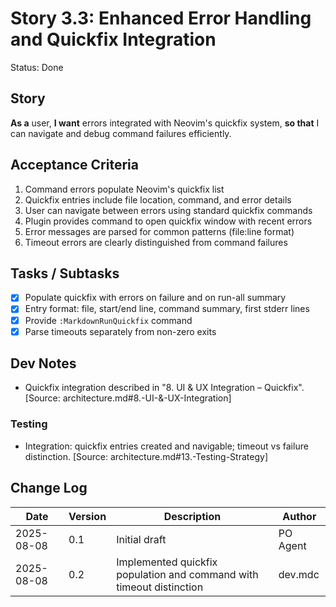 # Story 3.3: Enhanced Error Handling and Quickfix Integration

Status: Done

## Story
**As a** user,
**I want** errors integrated with Neovim's quickfix system,
**so that** I can navigate and debug command failures efficiently.

## Acceptance Criteria
1. Command errors populate Neovim's quickfix list
2. Quickfix entries include file location, command, and error details
3. User can navigate between errors using standard quickfix commands
4. Plugin provides command to open quickfix window with recent errors
5. Error messages are parsed for common patterns (file:line format)
6. Timeout errors are clearly distinguished from command failures

## Tasks / Subtasks
- [x] Populate quickfix with errors on failure and on run-all summary
- [x] Entry format: file, start/end line, command summary, first stderr lines
- [x] Provide `:MarkdownRunQuickfix` command
- [x] Parse timeouts separately from non-zero exits

## Dev Notes
- Quickfix integration described in "8. UI & UX Integration – Quickfix". [Source: architecture.md#8.-UI-&-UX-Integration]

### Testing
- Integration: quickfix entries created and navigable; timeout vs failure distinction. [Source: architecture.md#13.-Testing-Strategy]

## Change Log
| Date | Version | Description | Author |
|------|---------|-------------|--------|
| 2025-08-08 | 0.1 | Initial draft | PO Agent |
| 2025-08-08 | 0.2 | Implemented quickfix population and command with timeout distinction | dev.mdc |

